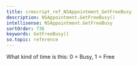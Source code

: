 ```yaml
---
title: crmscript_ref_NSAppointment_GetFreeBusy
description: NSAppointment.GetFreeBusy()
intellisense: NSAppointment.GetFreeBusy
sortOrder: 736
keywords: GetFreeBusy()
so.topic: reference
---
```



What kind of time is this: 0 = Busy, 1 = Free


